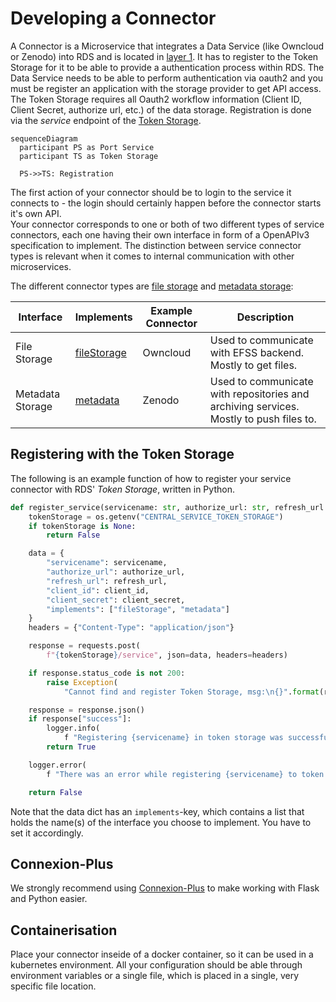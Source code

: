 # Developing a Connector

A Connector is a Microservice that integrates a Data Service (like Owncloud or Zenodo) into RDS and is located in [layer 1](#). It has to register to the Token Storage for it to be able to provide a authentication process within RDS. The Data Service needs to be able to perform authentication via oauth2 and you must be register an application with the storage provider to get API access. The Token Storage requires all Oauth2 workflow information (Client ID, Client Secret, authorize url, etc.) of the data storage. Registration is done via the *service* endpoint of the [Token Storage](#).

<!-- Since your microservice integrates a service into the RDS system, it must register in the Token Storage so that it can offer your microservice in the plugins in the registration process. The Token Storage requires all Oauth2 workflow information (Client ID, Client Secret, authorize url, etc.). For this you use the *service* endpoint of the [Token Storage](/doc/impl/central/token-storage). -->

``` mermaid
sequenceDiagram
  participant PS as Port Service
  participant TS as Token Storage

  PS->>TS: Registration
```

The first action of your connector should be to login to the service it connects to - the login should certainly happen before the connector starts it's own API.    
Your connector corresponds to one or both of two different types of service connectors, each one having their own interface in form of a OpenAPIv3 specification to implement. The distinction between service connector types is relevant when it comes to internal communication with other microservices.

The different connector types are <u>file storage</u> and <u>metadata storage</u>:

| Interface        | Implements                                                                                                                         | Example Connector | Description                                                                            |
| ---------------- | ---------------------------------------------------------------------------------------------------------------------------------- | ----------------- | -------------------------------------------------------------------------------------- |
| File Storage     | [fileStorage](https://raw.githubusercontent.com/Sciebo-RDS/Sciebo-RDS/master/RDS/layer2_use_cases/interface_port_file_storage.yml) | Owncloud          | Used to communicate with EFSS backend. Mostly to get files.                            |
| Metadata Storage | [metadata](https://raw.githubusercontent.com/Sciebo-RDS/Sciebo-RDS/master/RDS/layer2_use_cases/interface_port_metadata.yml)        | Zenodo            | Used to communicate with repositories and archiving services. Mostly to push files to. |

## Registering with the Token Storage

The following is an example function of how to register your service connector with RDS' *Token Storage*, written in Python.
<!-- With the following Python function you can register your service with *Token Storage*. -->

``` python
def register_service(servicename: str, authorize_url: str, refresh_url: str, client_id: str, client_secret: str):
    tokenStorage = os.getenv("CENTRAL_SERVICE_TOKEN_STORAGE")
    if tokenStorage is None:
        return False

    data = {
        "servicename": servicename,
        "authorize_url": authorize_url,
        "refresh_url": refresh_url,
        "client_id": client_id,
        "client_secret": client_secret,
        "implements": ["fileStorage", "metadata"]
    }
    headers = {"Content-Type": "application/json"}

    response = requests.post(
        f"{tokenStorage}/service", json=data, headers=headers)

    if response.status_code is not 200:
        raise Exception(
            "Cannot find and register Token Storage, msg:\n{}".format(response.text)

    response = response.json()
    if response["success"]:
        logger.info(
            f "Registering {servicename} in token storage was successful.")
        return True

    logger.error(
        f "There was an error while registering {servicename} to token storage.\nJSON: {response}")

    return False
```

Note that the data dict has an `implements`-key, which contains a list that holds the name(s) of the interface you choose to implement. You have to set it accordingly.


## Connexion-Plus

We strongly recommend using [Connexion-Plus](https://pypi.org/project/connexion-plus/) to make working with Flask and Python easier.


## Containerisation

Place your connector inseide of a docker container, so it can be used in a kubernetes environment. All your configuration should be able through environment variables or a single file, which is placed in a single, very specific file location.
